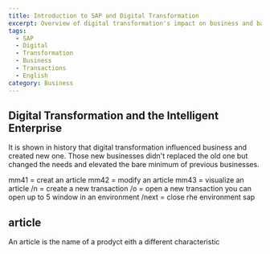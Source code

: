```yaml
---
title: Introduction to SAP and Digital Transformation
excerpt: Overview of digital transformation's impact on business and basic SAP transaction codes for article management.
tags:
  - SAP
  - Digital
  - Transformation
  - Business
  - Transactions
  - English
category: Business
---
```

## Digital Transformation and the Intelligent Enterprise
It is shown in history that digital transformation influenced business and created new one. 
Those new businesses didn't replaced the old one but changed the needs and elevated the bare minimum of previous businesses.

mm41 = creat an article
mm42 = modify an article
mm43 = visualize an article
/n = create a new transaction
/o = open a new transaction 
you can open up to 5 window in an environment 
/next = close rhe environment sap

## article
An article is the name of a prodyct eith a different characteristic 
